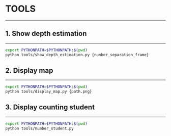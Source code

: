 # TOOLS

---

## 1. Show depth estimation

---

```bash
export PYTHONPATH=$PYTHONPATH:$(pwd)
python tools/show_depth_estimation.py {number_separation_frame}
```

## 2. Display map

---

```bash
export PYTHONPATH=$PYTHONPATH:$(pwd)
python tools/display_map.py {path.png}
```

## 3. Display counting student

---

```bash
export PYTHONPATH=$PYTHONPATH:$(pwd)
python tools/number_student.py
```